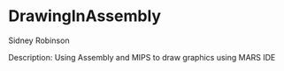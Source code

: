 # DrawingInAssembly
Sidney Robinson

Description:
Using Assembly and MIPS to draw graphics using MARS IDE

